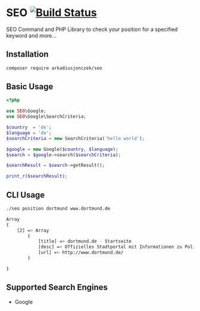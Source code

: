# SEO [![Build Status](https://img.shields.io/travis/arkadiusjonczek/seo.svg)](https://travis-ci.org/arkadiusjonczek/seo)

SEO Command and PHP Library to check your position for a specified keyword and more...

## Installation

```bash
composer require arkadiusjonczek/seo
```

## Basic Usage

```php
<?php

use SEO\Google;
use SEO\Google\SearchCriteria;

$country  = 'de';
$language = 'de';
$searchCriteria = new SearchCriteria('hello world');

$google = new Google($country, $language);
$search = $google->search($searchCriteria);

$searchResult = $search->getResult();

print_r($searchResult);
```

## CLI Usage

```bash
./seo position dortmund www.dortmund.de
```

```bash
Array
(
    [2] => Array
        (
            [title] => dortmund.de - Startseite
            [desc] => Offizielles Stadtportal mit Informationen zu Politik, Wirtschaft, Kultur, Tourismus und Bürgerservice.
            [url] => http://www.dortmund.de/
        )

)
```

## Supported Search Engines

- Google